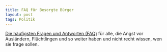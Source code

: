 ```yaml
---
title: FAQ für Besorgte Bürger
layout: post
tags: Politik 
---
```

[Die häufigsten Fragen und Antworten (FAQ)](https://ennolenze.de/faq-fuer-besorgte-buerger/2073/) für alle, die Angst vor Ausländern, Flüchtlingen und so weiter haben und nicht recht wissen, wen sie frage sollen.